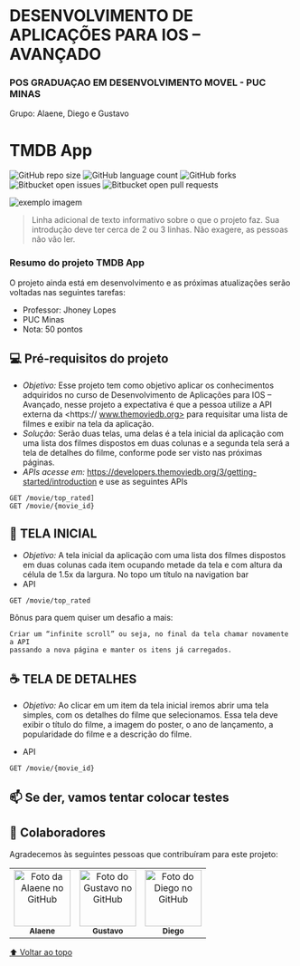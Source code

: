 # DESENVOLVIMENTO DE APLICAÇÕES PARA IOS – AVANÇADO
### POS GRADUAÇAO EM DESENVOLVIMENTO MOVEL - PUC MINAS
 Grupo: Alaene, Diego e Gustavo

# TMDB App

<!---Esses são exemplos. Veja https://shields.io para outras pessoas ou para personalizar este conjunto de escudos. Você pode querer incluir dependências, status do projeto e informações de licença aqui--->

![GitHub repo size](https://img.shields.io/github/repo-size/iuricode/README-template?style=for-the-badge)
![GitHub language count](https://img.shields.io/github/languages/count/iuricode/README-template?style=for-the-badge)
![GitHub forks](https://img.shields.io/github/forks/iuricode/README-template?style=for-the-badge)
![Bitbucket open issues](https://img.shields.io/bitbucket/issues/iuricode/README-template?style=for-the-badge)
![Bitbucket open pull requests](https://img.shields.io/bitbucket/pr-raw/iuricode/README-template?style=for-the-badge)

<img src="exemplo-image.png" alt="exemplo imagem">

> Linha adicional de texto informativo sobre o que o projeto faz. Sua introdução deve ter cerca de 2 ou 3 linhas. Não exagere, as pessoas não vão ler.

### Resumo do projeto TMDB App

O projeto ainda está em desenvolvimento e as próximas atualizações serão voltadas nas seguintes tarefas:

- Professor: Jhoney Lopes 
- PUC Minas
- Nota: 50 pontos


## 💻 Pré-requisitos do projeto

- *Objetivo:* Esse projeto tem como objetivo aplicar os conhecimentos adquiridos no curso de Desenvolvimento de Aplicações para IOS – Avançado, nesse projeto a expectativa é que a pessoa utilize a API externa da <https:// www.themoviedb.org> para requisitar uma lista de filmes e exibir na tela da aplicação.
- *Solução:* Serão duas telas, uma delas é a tela inicial da aplicação com uma lista dos filmes dispostos em duas colunas e a segunda tela será a tela de detalhes do filme, conforme pode ser visto nas próximas páginas.
- *APIs acesse em:* https://developers.themoviedb.org/3/getting-started/introduction e use as seguintes APIs
```
GET /movie/top_rated] 
GET /movie/{movie_id}
```

## 🚀 TELA INICIAL

- *Objetivo:*
A tela inicial da aplicação com uma lista dos filmes dispostos em duas colunas cada item ocupando metade da tela e com altura da célula de 1.5x da largura. No topo um título na navigation bar
- API
```
GET /movie/top_rated
```

Bônus para quem quiser um desafio a mais:
```
Criar um “infinite scroll” ou seja, no final da tela chamar novamente a API 
passando a nova página e manter os itens já carregados.
```

## ☕ TELA DE DETALHES

- *Objetivo:*
Ao clicar em um item da tela inicial iremos abrir uma tela simples, com os detalhes do filme que selecionamos. Essa tela deve exibir o título do filme, a imagem do poster, o ano de lançamento, a popularidade do filme e a descrição do filme.

- API
```
GET /movie/{movie_id}
```

## 📫 Se der, vamos tentar colocar testes


## 🤝 Colaboradores

Agradecemos às seguintes pessoas que contribuíram para este projeto:

<table>
  <tr>
    <td align="center">
      <a href="#">
        <img src="https://avatars.githubusercontent.com/u/9036350?v=4" width="100px;" alt="Foto da Alaene no GitHub"/><br>
        <sub>
          <b>Alaene</b>
        </sub>
      </a>
    </td>
    <td align="center">
      <a href="#">
        <img src="https://avatars.githubusercontent.com/u/51254362?v=4" width="100px;" alt="Foto do Gustavo no GitHub"/><br>
        <sub>
          <b>Gustavo</b>
        </sub>
      </a>
    </td>
    <td align="center">
      <a href="#">
        <img src="" width="100px;" alt="Foto do Diego no GitHub"/><br>
        <sub>
          <b>Diego</b>
        </sub>
      </a>
    </td>
  </tr>
</table>

[⬆ Voltar ao topo](#nome-do-projeto)<br>

